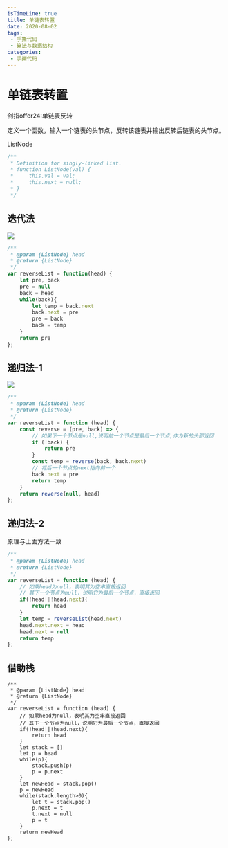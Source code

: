 ```yaml
---
isTimeLine: true
title: 单链表转置
date: 2020-08-02
tags:
 - 手撕代码
 - 算法与数据结构
categories:
 - 手撕代码
---
```

# 单链表转置

<company value="百度,字节,美团"></company>
<leetcode href="https://leetcode-cn.com/problems/fan-zhuan-lian-biao-lcof/">剑指offer24:单链表反转</leetcode>


定义一个函数，输入一个链表的头节点，反转该链表并输出反转后链表的头节点。

ListNode
```js
/**
 * Definition for singly-linked list.
 * function ListNode(val) {
 *     this.val = val;
 *     this.next = null;
 * }
 */
```
## 迭代法

![](https://pic.leetcode-cn.com/9ce26a709147ad9ce6152d604efc1cc19a33dc5d467ed2aae5bc68463fdd2888.gif)
```js
/**
 * @param {ListNode} head
 * @return {ListNode}
 */
var reverseList = function(head) {
    let pre, back
    pre = null
    back = head
    while(back){
        let temp = back.next
        back.next = pre
        pre = back
        back = temp
    }
    return pre
};
```

## 递归法-1

![](https://pic.leetcode-cn.com/8951bc3b8b7eb4da2a46063c1bb96932e7a69910c0a93d973bd8aa5517e59fc8.gif)
```js
/**
 * @param {ListNode} head
 * @return {ListNode}
 */
var reverseList = function (head) {
    const reverse = (pre, back) => {
        // 如果下一个节点是null,说明前一个节点是最后一个节点,作为新的头部返回
        if (!back) {
            return pre
        }
        const temp = reverse(back, back.next)
        // 将后一个节点的next指向前一个
        back.next = pre
        return temp
    }
    return reverse(null, head)
};
```

## 递归法-2
原理与上面方法一致

```js
/**
 * @param {ListNode} head
 * @return {ListNode}
 */
var reverseList = function (head) {
    // 如果head为null，表明其为空串直接返回
    // 其下一个节点为null，说明它为最后一个节点，直接返回
    if(!head||!head.next){
        return head
    }
    let temp = reverseList(head.next)
    head.next.next = head
    head.next = null
    return temp
};
```

## 借助栈
```JS
/**
 * @param {ListNode} head
 * @return {ListNode}
 */
var reverseList = function (head) {
    // 如果head为null，表明其为空串直接返回
    // 其下一个节点为null，说明它为最后一个节点，直接返回
    if(!head||!head.next){
        return head
    }
    let stack = []
    let p = head
    while(p){
        stack.push(p)
        p = p.next
    }
    let newHead = stack.pop()
    p = newHead
    while(stack.length>0){
        let t = stack.pop()
        p.next = t
        t.next = null
        p = t
    }
    return newHead
};
```

<comment/>
<tongji/>